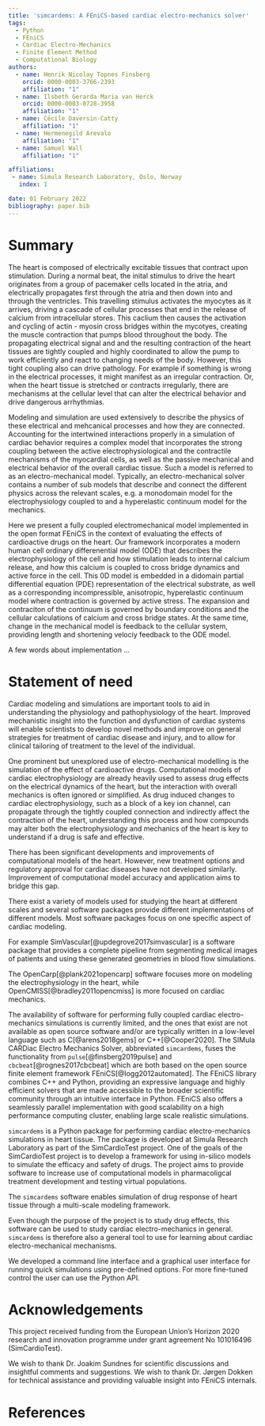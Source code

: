 ```yaml
---
title: 'simcardems: A FEniCS-based cardiac electro-mechanics solver'
tags:
  - Python
  - FEniCS
  - Cardiac Electro-Mechanics
  - Finite Element Method
  - Computational Biology
authors:
  - name: Henrik Nicolay Topnes Finsberg
    orcid: 0000-0003-3766-2393
    affiliation: "1"
  - name: Ilsbeth Gerarda Maria van Herck
    orcid: 0000-0003-0728-3958
    affiliation: "1"
  - name: Cécile Daversin-Catty
    affiliation: "1"
  - name: Hermenegild Arevalo
    affiliation: "1"
  - name: Samuel Wall
    affiliation: "1"

affiliations:
 - name: Simula Research Laboratory, Oslo, Norway
   index: 1

date: 01 February 2022
bibliography: paper.bib
---
```


# Summary

The heart is composed of electrically excitable tissues that contract upon stimulation.  During a normal beat, the inital stimulus to drive the heart originates from a group of pacemaker cells located in the atria, and electrically propagates first through the atria and then down into and through the ventricles.  This travelling stimulus activates the myocytes as it arrives, driving a cascade of cellular processes that end in the release of calcium from intracellular stores.  This caclium then causes the activation and cycling of actin - myosin cross bridges within the mycotyes, creating the muscle contraction that pumps blood throughout the body. The propagating electrical signal and and the resulting contraction of the heart tissues are tightly coupled and highly coordinated to allow the pump to work efficiently and react to changing needs of the body.  However, this tight coupling also can drive pathology.  For example if something is wrong in the electrical processes, it might manifest as an irregular contraction. Or, when the heart tissue is stretched or contracts irregularly, there are mechanisms at the cellular level that can alter the electrical behavior and drive dangerous arrhythmias.

Modeling and simulation are used extensively to describe the physics of these electrical and mehcanical processes and how they are connected.   Accounting for the intertwined interactions properly in a simulation of cardiac behavior requires a complex model that incorporates the strong coupling between the active electrophysiological and the contractile mechanisms of the myocardial cells, as well as the passive mechanical and electrical behavior of the overall cardiac tissue. Such a model is referred to as an electro-mechanical model.  Typically, an electro-mechanical solver contains a number of sub models that describe and connect the different physics across the relevant scales, e.g. a monodomain model for the electrophysiology coupled to and a hyperelastic continuum model for the mechanics.

Here we present a fully coupled electromechanical model implemented in the open format FEniCS in the context of evaluating the effects of cardioactive drugs on the heart.  Our framework incorporates a modern human cell ordinary differenential model (ODE) that describes the electrophysiology of the cell and how stimulation leads to internal calcium release, and how this calcium is coupled to cross bridge dynamics and active force in the cell.  This 0D model is embedded in a didomain partial differential equation (PDE) representation of the electrical substrate, as well as a corresponding incompressible, anisotropic, hyperelastic continuum model where contraction is governed by active stress.  The expansion and contraciton of the continuum is governed by boundary conditions and the cellular calculations of calcium and cross bridge states.  At the same time, change in the mechanical model is feedback to the cellular system, providing length and shortening velociy feedback to the ODE model.  

A few words about implementation ...


# Statement of need

Cardiac modeling and simulations are important tools to aid in understanding the physiology and pathophysiology of the heart. Improved mechanistic insight into the function and dysfunction of cardiac systems will enable scientists to develop novel methods and improve on general strategies for treatment of cardiac disease and injury, and to allow for clinical tailoring of treatment to the level of the individual.

One prominent but unexplored use of electro-mechanical modelling is the simulation of the effect of cardioactive drugs. Computational models of cardiac electrophysiology are already heavily used to assess drug effects on the electrical dynamics of the heart, but the interaction with overall mechanics is often ignored or simplified. As drug induced changes to cardiac electrophysiology, such as a block of a key ion channel, can propagate through the tightly coupled connection and indirectly affect the contraction of the heart, understanding this process and how compounds may alter both the electrophysiology and mechanics of the heart is key to understand if a drug is safe and effective.

There has been significant developments and improvements of computational models of the heart. However, new treatment options and regulatory approval for cardiac diseases have not developed similarly. Improvement of computational model accuracy and application aims to bridge this gap.

There exist a variety of models used for studying the heart at different scales and several software packages provide different implementations of different models. Most software packages focus on one specific aspect of cardiac modeling.

For example SimVascular[@updegrove2017simvascular] is a software package that provides a complete pipeline from segmenting medical images of patients and using these generated geometries in blood flow simulations.

The OpenCarp[@plank2021opencarp] software focuses more on modeling the electrophysiology in the heart, while OpenCMISS[@bradley2011opencmiss] is more focused on cardiac mechanics.

The availability of software for performing fully coupled cardiac electro-mechanics simulations is currently limited, and the ones that exist are not available as open source software and/or are typically written in a low-level language such as C[@arens2018gems] or C++[@Cooper2020]. The SIMula CARDiac Electro Mechanics Solver, abbreviated `simcardems`, fuses the functionality from `pulse`[@finsberg2019pulse] and `cbcbeat`[@rognes2017cbcbeat] which are both based on the open source finite element framework FEniCS[@logg2012automated]. The FEniCS library combines C++ and Python, providing an expressive language and highly efficient solvers that are made accessible to the broader scientific community through an intuitive interface in Python. FEniCS also offers a seamlessly parallel implementation with good scalability on a high performance computing cluster, enabling large scale realistic simulations.

`simcardems` is a Python package for performing cardiac electro-mechanics simulations in heart tissue. The package is developed at Simula Research Laboratory as part of the SimCardioTest project. One of the goals of the SimCardioTest project is to develop a framework for using in-silico models to simulate the efficacy and safety of drugs. The project aims to provide software to increase use of computational models in pharmacoligcal treatment development and testing virtual populations.

The `simcardems` software enables simulation of drug response of heart tissue through a multi-scale modeling framework.

Even though the purpose of the project is to study drug effects, this software can be used to study cardiac electro-mechanics in general. `simcardems` is therefore also a general tool to use for learning about cardiac electro-mechanical mechanisms.

We developed a command line interface and a graphical user interface for running quick simulations using pre-defined options. For more fine-tuned control the user can use the Python API.

# Acknowledgements
This project received funding from the European Union’s Horizon 2020 research and innovation programme under grant agreement No 101016496 (SimCardioTest).

We wish to thank Dr. Joakim Sundnes for scientific discussions and insightful comments and suggestions.
We wish to thank Dr. Jørgen Dokken for technical assistance and providing valuable insight into FEniCS internals.

# References
